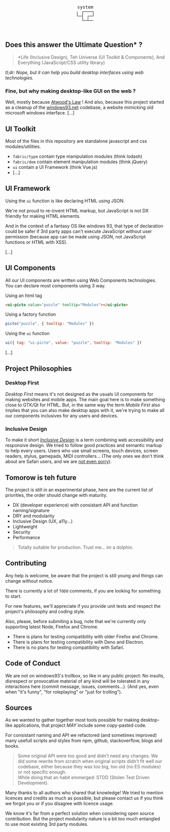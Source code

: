 <pre style="text-align: center; line-height: 1; background: transparent">


system
╷ ┌───┐
└─┤ ┌─┘
  └─┴─╴

<!-- It's like `system32.dll` but for making desktop GUI, for the web, and it's not a DLL at all. -->
</pre>

## Does this answer the Ultimate Question\* ?

> \*Life (Inclusive Design), Teh Universe (UI Toolkit & Components), And Everything (JavaScript/CSS utility library)

_tl;dr: Nope, but it can help you build desktop interfaces using web technologies._

### Fine, but why making desktop-like GUI on the web ?

Well, mostly because [Atwood's Law](https://blog.codinghorror.com/the-principle-of-least-power/) !
And also, because this project started as a cleanup of the [windows93.net](https://windows93.net) codebase, a website mimicking old microsoft windows interface. [...]

## UI Toolkit

Most of the files in this repository are standalone javascript and css modules/utilities.

- `fabric/type` contain type manipulation modules (think lodash)
- `fabric/dom` contain element manipulation modules (think jQuery)
- `ui` contain a UI Framework (think Vue.js)
- [...]

## UI Framework

Using the `ui` function is like declaring HTML using JSON.

We're not proud to re-invent HTML markup, but JavaScript is not DX friendly for making HTML elements.

And in the context of a fantasy OS like windows 93, that type of declaration could be safer if 3rd party apps can't execute JavaScript without user permission (because app can be made using JSON, not JavaScript functions or HTML with XSS).

[...]

## UI Components

All our UI components are written using Web Components technologies.
You can declare most components using 3 way.

Using an html tag

```html
<ui-picto value="puzzle" tooltip="Modules"></ui-picto>
```

Using a factory function

```js
picto("puzzle", { tooltip: "Modules" })
```

Using the `ui` function

```js
ui({ tag: "ui-picto", value: "puzzle", tooltip: "Modules" })
```

[...]

## Project Philosophies

### Desktop First

_Desktop First_ means it's not designed as the usuals UI components for making websites and mobile apps.
The main goal here is to make something close to GTK/Qt for HTML.
But, in the same way the term _Mobile First_ also implies that you can also make desktop apps with it, we're trying to make all our components inclusives for any users and devices.

### Inclusive Design

To make it short _[Inclusive Design](https://24ways.org/2016/what-the-heck-is-inclusive-design/)_ is a term combining web accessibility and responsive design.
We tried to follow good practices and semantic markup to help every users.
Users who use small screens, touch devices, screen readers, stylus, gamepads, MIDI controllers...
(The only ones we don't think about are Safari users, and we are [not even sorry](https://issafarithenewie.com/)).

## Tomorow is teh future

The project is still in an experimental phase, here are the current list of priorities, the order should change with maturity.

- DX (developer experience) with consistant API and function naming/signature
- DRY and modularity
- Inclusive Design (UX, a11y...)
- Lightweight
- Security
- Performance

> Totally suitable for production. Trust me... im a dolphin.

## Contributing

Any help is welcome, be aware that the project is still young and things can change without notice.

There is currently a lot of `TODO` comments, if you are looking for something to start.

For new features, we'll appreciate if you provide unit tests and respect the project's philosophy and coding style.

Also, please, before submiting a bug, note that we're currently only supporting latest Node, Firefox and Chrome.

- There is plans for testing compatibility with older Firefox and Chrome.
- There is plans for testing compatibility with Deno and Electron.
- There is no plans for testing compatibility with Safari.

## Code of Conduct

We are not on windows93's trollbox, so like in any public project: No insults, disrespect or provocative material of any kind will be tolerated in any interactions here (commit message, issues, comments...).
(And yes, even when "it's funny", "for roleplaying" or "just for trolling").

## Sources

As we wanted to gather together most tools possible for making desktop-like applications, that project _MAY_ include some copy-pasted code.

For consistant naming and API we refactored (and sometimes improved) many usefull scripts and styles from npm, github, stackoverflow, blogs and books.

> Some original API were too good and didn't need any changes. We did some rewrite from scratch when original scripts didn't fit well our codebase, either because they was too big, too old (no ES modules) or not specific enough. \
> While doing that an habit emmerged: STDD (Stolen Test Driven Development).

Many thanks to all authors who shared that knowledge! We tried to mention licences and credits as much as possible, but please contact us if you think we forgot you or if you disagree with licence usage.

We know it's far from a perfect solution when considering open source contribution.
But the project modularity nature is a bit too much entangled to use most existing 3rd party modules.
